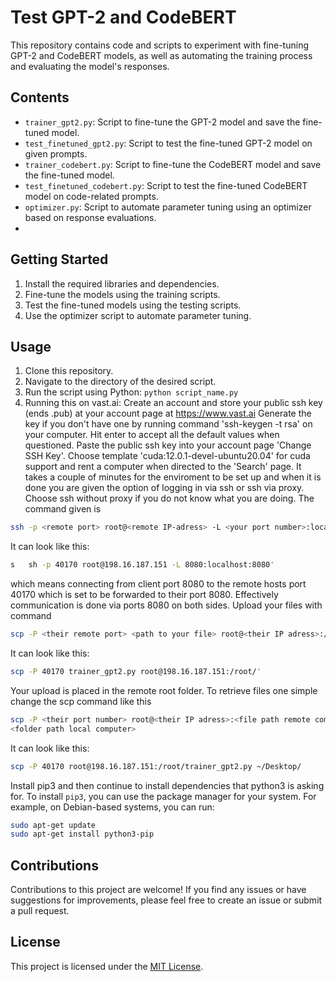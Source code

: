 # Test GPT-2 and CodeBERT

This repository contains code and scripts to experiment with fine-tuning GPT-2 and CodeBERT models, as well as automating the training process and evaluating the model's responses.

## Contents

- `trainer_gpt2.py`: Script to fine-tune the GPT-2 model and save the fine-tuned model.
- `test_finetuned_gpt2.py`: Script to test the fine-tuned GPT-2 model on given prompts.
- `trainer_codebert.py`: Script to fine-tune the CodeBERT model and save the fine-tuned model.
- `test_finetuned_codebert.py`: Script to test the fine-tuned CodeBERT model on code-related prompts.
- `optimizer.py`: Script to automate parameter tuning using an optimizer based on response evaluations.
- 

## Getting Started

1. Install the required libraries and dependencies.
2. Fine-tune the models using the training scripts.
3. Test the fine-tuned models using the testing scripts.
4. Use the optimizer script to automate parameter tuning.

## Usage

1. Clone this repository.
2. Navigate to the directory of the desired script.
3. Run the script using Python: `python script_name.py`
4. Running this on vast.ai: 
Create an account and store your public ssh key (ends .pub) at your account page at 
https://www.vast.ai
Generate the key if you don't have one by running command
'ssh-keygen -t rsa' on your computer. Hit enter to accept all
the default values when questioned. Paste the public ssh key into your account page 
'Change SSH Key'.
Choose template 'cuda:12.0.1-devel-ubuntu20.04' for cuda support and rent a computer
when directed to the 'Search' page.
It takes a couple of minutes for the enviroment to be set up and when it is done
you are given the option of logging in via ssh or ssh via proxy.
Choose ssh without proxy if you do not know what you are doing.
The command given is 
```sh
ssh -p <remote port> root@<remote IP-adress> -L <your port number>:localhost:<their port number'>
```
It can look like this: 
```sh 
s   sh -p 40170 root@198.16.187.151 -L 8080:localhost:8080'
```
which means connecting from client port 8080 to the remote hosts port 40170 
which is set to be forwarded to their port 8080. Effectively communication
is done via ports 8080 on both sides.
Upload your files with command
```sh
scp -P <their remote port> <path to your file> root@<their IP adress>:/root/
```
It can look like this:
```sh
scp -P 40170 trainer_gpt2.py root@198.16.187.151:/root/'
```
Your upload is placed in the remote root folder.
To retrieve files one simple change the scp command like this
```sh
scp -P <their port number> root@<their IP adress>:<file path remote computer> 
<folder path local computer>
```
It can look like this:
```sh 
scp -P 40170 root@198.16.187.151:/root/trainer_gpt2.py ~/Desktop/
```
Install pip3 and then continue to install dependencies that python3 
is asking for. To install `pip3`, you can use the package manager for your system.
For example, on Debian-based systems, you can run:

```sh
sudo apt-get update
sudo apt-get install python3-pip

```


## Contributions

Contributions to this project are welcome! If you find any issues or have suggestions for improvements, please feel free to create an issue or submit a pull request.

## License

This project is licensed under the [MIT License](LICENSE).


